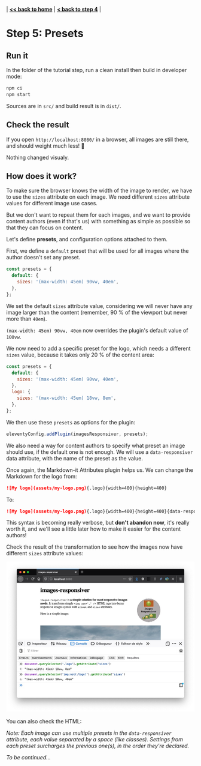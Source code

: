 | **[<< back to home](../../)** | **[< back to step 4](../04-images-dimensions/#readme)** |

# Step 5: Presets

## Run it

In the folder of the tutorial step, run a clean install then build in developer mode:

```bash
npm ci
npm start
```

Sources are in `src/` and build result is in `dist/`.

## Check the result

If you open `http://localhost:8080/` in a browser, all images are still there, and should weight much less! 💪

Nothing changed visualy.

<!-- TODO: add comparision of images/pages weights -->

## How does it work?

To make sure the browser knows the width of the image to render, we have to use the `sizes` attribute on each image. We need different `sizes` attribute values for different image use cases.

But we don't want to repeat them for each images, and we want to provide content authors (even if that's us) with something as simple as possible so that they can focus on content.

Let's define **presets**, and configuration options attached to them.

First, we define a `default` preset that will be used for all images where the author doesn't set any preset.

```javascript
const presets = {
  default: {
    sizes: '(max-width: 45em) 90vw, 40em',
  },
};
```

We set the default `sizes` attribute value, considering we will never have any image larger than the content (remember, 90 % of the viewport but never more than `40em`).

`(max-width: 45em) 90vw, 40em` now overrides the plugin's default value of `100vw`.

We now need to add a specific preset for the logo, which needs a different `sizes` value, because it takes only 20 % of the content area:

```javascript
const presets = {
  default: {
    sizes: '(max-width: 45em) 90vw, 40em',
  },
  logo: {
    sizes: '(max-width: 45em) 18vw, 8em',
  },
};
```

We then use these `presets` as options for the plugin:

```javascript
eleventyConfig.addPlugin(imagesResponsiver, presets);
```

We also need a way for content authors to specify what preset an image should use, if the default one is not enough. We will use a `data-responsiver` data attribute, with the name of the preset as the value.

Once again, the Markdown-it Attributes plugin helps us. We can change the Markdown for the logo from:

```markdown
![My logo](assets/my-logo.png){.logo}{width=400}{height=400}
```

To:

```markdown
![My logo](assets/my-logo.png){.logo}{width=400}{height=400}{data-responsiver=logo}
```

This syntax is becoming really verbose, but **don't abandon now**, it's really worth it, and we'll see a little later how to make it easier for the content authors!

Check the result of the transformation to see how the images now have different `sizes` attribute values:

![Screenshot of the browser console with both images' `sizes` attribute values](screenshot-console.jpg)

You can also check the HTML:

<script src="https://gist-it.appspot.com/github/nhoizey/eleventy-plugin-images-responsiver/raw/master/docs/tutorial/05-preesets/dist/index.html?footer=minimal"></script>

_Note: Each image can use multiple presets in the `data-responsiver` attribute, each value separated by a space (like classes). Settings from each preset surcharges the previous one(s), in the order they're declared._

_To be continued…_
